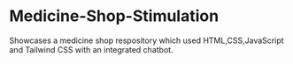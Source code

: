 # Medicine-Shop-Stimulation
Showcases a medicine shop respository which used HTML,CSS,JavaScript and Tailwind CSS with an integrated chatbot. 
